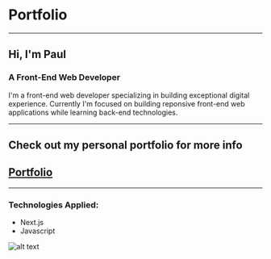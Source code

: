 # Portfolio

---

## Hi, I'm Paul
### A Front-End Web Developer
I'm a front-end web developer specializing in building exceptional digital experience. 
Currently I'm focused on building reponsive front-end web applications while learning back-end technologies.

--- 

## Check out my personal portfolio for more info 

## [Portfolio](https://portfolio-wheat-ten-80.vercel.app/)



---

### Technologies Applied: 

- Next.js
- Javascript 

![alt text](https://camo.githubusercontent.com/5ddf73ad3a205111cf8c686f687fc216c2946a75005718c8da5b837ad9de78c9/68747470733a2f2f7468756d62732e6766796361742e636f6d2f4576696c4e657874446576696c666973682d736d616c6c2e676966 "Programmer")
